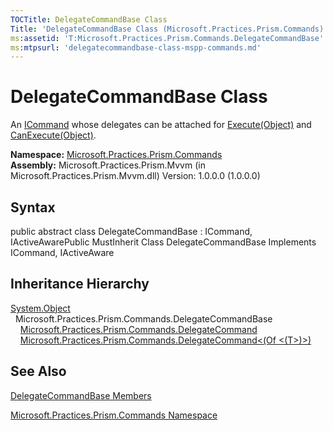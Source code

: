 ```yaml
---
TOCTitle: DelegateCommandBase Class
Title: 'DelegateCommandBase Class (Microsoft.Practices.Prism.Commands)'
ms:assetid: 'T:Microsoft.Practices.Prism.Commands.DelegateCommandBase'
ms:mtpsurl: 'delegatecommandbase-class-mspp-commands.md'
---
```


# DelegateCommandBase Class

An [ICommand](http://msdn.microsoft.com/en-us/library/ms616869) whose delegates can be attached for [Execute(Object)](https://msdn.microsoft.com/library/microsoft.practices.prism.commands.delegatecommandbase.execute(system.object)) and [CanExecute(Object)](https://msdn.microsoft.com/library/microsoft.practices.prism.commands.delegatecommandbase.canexecute(system.object)).

**Namespace:** [Microsoft.Practices.Prism.Commands](https://msdn.microsoft.com/library/microsoft.practices.prism.commands)
**Assembly:** Microsoft.Practices.Prism.Mvvm (in Microsoft.Practices.Prism.Mvvm.dll) Version: 1.0.0.0 (1.0.0.0)

## Syntax
public abstract class DelegateCommandBase : ICommand, IActiveAwarePublic MustInherit Class DelegateCommandBase Implements ICommand, IActiveAware

## Inheritance Hierarchy

[System.Object](http://msdn.microsoft.com/en-us/library/e5kfa45b)
  Microsoft.Practices.Prism.Commands.DelegateCommandBase
    [Microsoft.Practices.Prism.Commands.DelegateCommand](https://msdn.microsoft.com/library/microsoft.practices.prism.commands.delegatecommand)
    [Microsoft.Practices.Prism.Commands.DelegateCommand&lt;(Of &lt;(T&gt;)&gt;)](https://msdn.microsoft.com/library/microsoft.practices.prism.commands.delegatecommand%601)

## See Also
[DelegateCommandBase Members](https://msdn.microsoft.com/allmembers.t:microsoft.practices.prism.commands.delegatecommandbase)

[Microsoft.Practices.Prism.Commands Namespace](https://msdn.microsoft.com/library/microsoft.practices.prism.commands)
